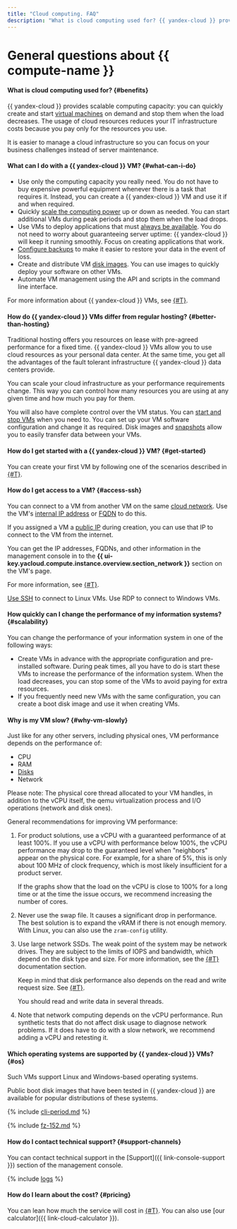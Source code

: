 ```yaml
---
title: "Cloud computing. FAQ"
description: "What is cloud computing used for? {{ yandex-cloud }} provides scalable cloud computing capacity: you can quickly create and start VMs on demand and stop them when the load decreases. By using cloud resources, you reduce your IT infrastructure costs because you pay only for actually consumed resources."
---
```


# General questions about {{ compute-name }}

#### What is cloud computing used for? {#benefits}

{{ yandex-cloud }} provides scalable computing capacity: you can quickly create and start [virtual machines](../../compute/concepts/vm.md) on demand and stop them when the load decreases. The usage of cloud resources reduces your IT infrastructure costs because you pay only for the resources you use.

It is easier to manage a cloud infrastructure so you can focus on your business challenges instead of server maintenance.

#### What can I do with a {{ yandex-cloud }} VM? {#what-can-i-do}

* Use only the computing capacity you really need. You do not have to buy expensive powerful equipment whenever there is a task that requires it. Instead, you can create a {{ yandex-cloud }} VM and use it if and when required.
* Quickly [scale the computing power](../../compute/tutorials/vm-autoscale/index.md) up or down as needed. You can start additional VMs during peak periods and stop them when the load drops.
* Use VMs to deploy applications that must [always be available](../../tutorials/infrastructure-management/fault-tolerance.md). You do not need to worry about guaranteeing server uptime: {{ yandex-cloud }} will keep it running smoothly. Focus on creating applications that work.
* [Configure backups](../../compute/tutorials/hystax-backup.md) to make it easier to restore your data in the event of loss.
* Create and distribute VM [disk images](../../compute/concepts/image.md). You can use images to quickly deploy your software on other VMs.
* Automate VM management using the API and scripts in the command line interface.

For more information about {{ yandex-cloud }} VMs, see [{#T}](../../compute/concepts/vm.md).

#### How do {{ yandex-cloud }} VMs differ from regular hosting? {#better-than-hosting}

Traditional hosting offers you resources on lease with pre-agreed performance for a fixed time. {{ yandex-cloud }} VMs allow you to use cloud resources as your personal data center. At the same time, you get all the advantages of the fault tolerant infrastructure {{ yandex-cloud }} data centers provide.

You can scale your cloud infrastructure as your performance requirements change. This way you can control how many resources you are using at any given time and how much you pay for them.

You will also have complete control over the VM status. You can [start and stop VMs](../../compute/operations/vm-control/vm-stop-and-start.md) when you need to. You can set up your VM software configuration and change it as required. Disk images and [snapshots](../../compute/concepts/snapshot.md) allow you to easily transfer data between your VMs.

#### How do I get started with a {{ yandex-cloud }} VM? {#get-started}

You can create your first VM by following one of the scenarios described in [{#T}](../../compute/quickstart/index.md).

#### How do I get access to a VM? {#access-ssh}

You can connect to a VM from another VM on the same [cloud network](../../vpc/concepts/network.md#network). Use the VM's [internal IP address](../../vpc/concepts/address.md#internal-addresses) or [FQDN](../../vpc/concepts/address.md#fqdn) to do this.

If you assigned a VM a [public IP](../../vpc/concepts/address.md#public-addresses) during creation, you can use that IP to connect to the VM from the internet.

You can get the IP addresses, FQDNs, and other information in the management console in to the **{{ ui-key.yacloud.compute.instance.overview.section_network }}** section on the VM's page.

For more information, see [{#T}](../../compute/concepts/network.md).

[Use SSH](../../compute/operations/vm-connect/ssh.md) to connect to Linux VMs. Use RDP to connect to Windows VMs.

#### How quickly can I change the performance of my information systems? {#scalability}

You can change the performance of your information system in one of the following ways:
* Create VMs in advance with the appropriate configuration and pre-installed software. During peak times, all you have to do is start these VMs to increase the performance of the information system. When the load decreases, you can stop some of the VMs to avoid paying for extra resources.
* If you frequently need new VMs with the same configuration, you can create a boot disk image and use it when creating VMs.

#### Why is my VM slow? {#why-vm-slowly}

Just like for any other servers, including physical ones, VM performance depends on the performance of:
* CPU
* RAM
* [Disks](../../compute/concepts/disk.md)
* Network

Please note: The physical core thread allocated to your VM handles, in addition to the vCPU itself, the qemu virtualization process and I/O operations (network and disk ones).

General recommendations for improving VM performance:
1. For product solutions, use a vCPU with a guaranteed performance of at least 100%. If you use a vCPU with performance below 100%, the vCPU performance may drop to the guaranteed level when "neighbors" appear on the physical core. For example, for a share of 5%, this is only about 100 MHz of clock frequency, which is most likely insufficient for a product server.

   If the graphs show that the load on the vCPU is close to 100% for a long time or at the time the issue occurs, we recommend increasing the number of cores.
1. Never use the swap file. It causes a significant drop in performance. The best solution is to expand the vRAM if there is not enough memory. With Linux, you can also use the `zram-config` utility.
1. Use large network SSDs. The weak point of the system may be network drives. They are subject to the limits of IOPS and bandwidth, which depend on the disk type and size. For more information, see the [{#T}](../../compute/concepts/limits.md#compute-limits-disks) documentation section.

   Keep in mind that disk performance also depends on the read and write request size. See [{#T}](../../compute/concepts/storage-read-write.md).

   You should read and write data in several threads.
1. Note that network computing depends on the vCPU performance. Run synthetic tests that do not affect disk usage to diagnose network problems. If it does have to do with a slow network, we recommend adding a vCPU and retesting it.

#### Which operating systems are supported by {{ yandex-cloud }} VMs? {#os}

Such VMs support Linux and Windows-based operating systems.

Public boot disk images that have been tested in {{ yandex-cloud }} are available for popular distributions of these systems.

{% include [cli-period.md](../../_qa/cli-period.md) %}


{% include [fz-152.md](../../_qa/fz-152.md) %}


#### How do I contact technical support? {#support-channels}

You can contact technical support in the [Support]({{ link-console-support }}) section of the management console.

{% include [logs](../../_qa/logs.md) %}

#### How do I learn about the cost? {#pricing}

You can lean how much the service will cost in [{#T}](../../compute/pricing.md). You can also use [our calculator]({{ link-cloud-calculator }}).